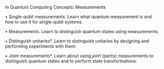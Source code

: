 In Quantum Computing Concepts: Measurements

• Single-qubit measurements. Learn what quantum measurement is and how to use it for single-qubit systems.

• Measurements. Learn to distinguish quantum states using measurements.

• Distinguish unitaries*. Learn to distinguish unitaries by designing and performing experiments with them.

• Joint measurements*. Learn about using joint (parity) measurements to distinguish quantum states and to perform state transformations.
